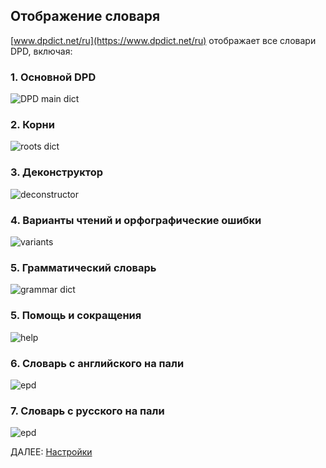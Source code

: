 ## Отображение словаря

[www.dpdict.net/ru](https://www.dpdict.net/ru) отображает все словари DPD, включая:

### 1. Основной DPD

![DPD main dict](pics/dpdict.net/dpdict_dpd_main.png)

### 2. Корни

![roots dict](pics/dpdict.net/dpdict_roots_dict.png)

### 3. Деконструктор

![deconstructor](pics/dpdict.net/dpdict_deconstructor.png)

### 4. Варианты чтений и орфографические ошибки

![variants](pics/dpdict.net/dpdict_variant.png)

### 5. Грамматический словарь

![grammar dict](pics/dpdict.net/dpdict_grammar_dict.png)

### 5. Помощь и сокращения

![help](pics/dpdict.net/dpdict_help.png)

### 6. Словарь с английского на пали

![epd](pics/dpdict.net/dpdict_epd.png)

### 7. Словарь с русского на пали

![epd](pics/dpdict.net/dpdict_rpd.png)

ДАЛЕЕ: [Настройки](dpdict_settings.md)